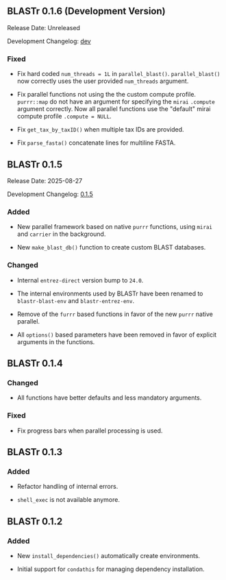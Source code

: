 ## BLASTr 0.1.6 (Development Version)

Release Date: Unreleased

Development Changelog: [dev](https://github.com/heronoh/BLASTr/compare/v0.1.5...HEAD)

### Fixed

* Fix hard coded `num_threads = 1L` in `parallel_blast()`.
  `parallel_blast()` now correctly uses the user provided `num_threads`
  argument.

* Fix parallel functions not using the the custom compute profile.
  `purrr::map` do not have an argument for specifying the `mirai` `.compute`
  argument correctly.
  Now all parallel functions use the "default" mirai compute profile
  `.compute = NULL`.

* Fix `get_tax_by_taxID()` when multiple tax IDs are provided.

* Fix `parse_fasta()` concatenate lines for multiline FASTA.

## BLASTr 0.1.5

Release Date: 2025-08-27

Development Changelog: [0.1.5](https://github.com/heronoh/BLASTr/compare/v0.1.4...v0.1.5)

### Added

* New parallel framework based on native `purrr` functions,
  using `mirai` and `carrier` in the background.

* New `make_blast_db()` function to create custom BLAST databases.

### Changed

* Internal `entrez-direct` version bump to `24.0`.

* The internal environments used by BLASTr have been renamed to `blastr-blast-env` and `blastr-entrez-env`.

* Remove of the `furrr` based functions in favor of the new `purrr` native parallel.

* All `options()` based parameters have been removed in favor of explicit arguments in the functions.

## BLASTr 0.1.4

### Changed

* All functions have better defaults and less mandatory arguments.

### Fixed

* Fix progress bars when parallel processing is used.

## BLASTr 0.1.3

### Added

* Refactor handling of internal errors.

* `shell_exec` is not available anymore.

## BLASTr 0.1.2

### Added

* New `install_dependencies()` automatically create environments.

* Initial support for `condathis` for managing dependency installation.

